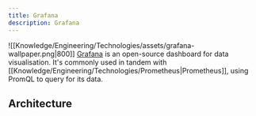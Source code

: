 ```yaml
---
title: Grafana
description: Grafana
---
```


![[Knowledge/Engineering/Technologies/assets/grafana-wallpaper.png|800]]
[Grafana](https://grafana.com/) is an open-source dashboard for data visualisation. It's commonly used in tandem with [[Knowledge/Engineering/Technologies/Prometheus|Prometheus]], using PromQL to query for its data.



## Architecture
